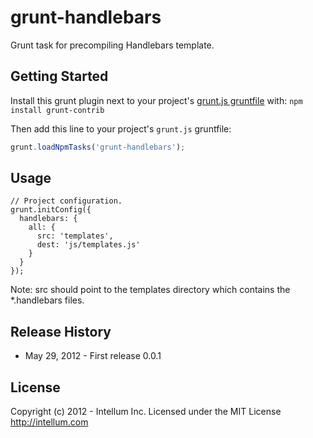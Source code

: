 # grunt-handlebars

Grunt task for precompiling Handlebars template.

## Getting Started

Install this grunt plugin next to your project's [grunt.js gruntfile][getting_started] with: `npm install grunt-contrib`

Then add this line to your project's `grunt.js` gruntfile:

```javascript
grunt.loadNpmTasks('grunt-handlebars');
```

[grunt]: https://github.com/cowboy/grunt
[getting_started]: https://github.com/cowboy/grunt/blob/master/docs/getting_started.md


## Usage

```
// Project configuration.
grunt.initConfig({
  handlebars: {
    all: {
      src: 'templates',
      dest: 'js/templates.js'
    }
  }
});
``` 
Note: src should point to the templates directory which contains the *.handlebars files.

## Release History

* May 29, 2012 - First release 0.0.1

## License

Copyright (c) 2012 - Intellum Inc.
Licensed under the MIT License
http://intellum.com
